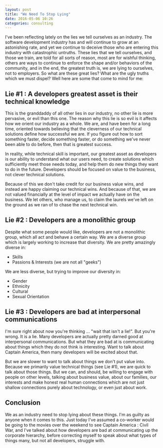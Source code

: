 ```yaml
---
layout: post
title: "We Need To Stop Lying"
date: 2016-05-06 10:26
categories: consulting
---
```


I've been reflecting lately on the lies we tell ourselves as an industry.  The
software development industry has and will continue to grow at an astonishing
rate, and yet we continue to deceive those who are entering this industry with
catastrophic untruths.  These lies that we tell ourselves, and those we train,
are told for all sorts of reason, most are for wishful thinking, others are
ways to continue to enforce the shape and/or behaviors of the community, and
in the end, the greatest truth is, we are lying to ourselves, not to employers.
So what are these great lies?  What are the ugly truths which we must dispel?
Well here are some that come to mind for me:

## Lie #1 : A developers greatest asset is their technical knowledge

This is the granddaddy of all other lies in our industry, no other lie is more
pervasive, or evil than this one.  The reason why this lie is so evil is it
affects how we orient our industry as a whole.  We are, and have been for a
long time, oriented towards believing that the cleverness of our technical
solutions define how successful we are.  If you figure out how to sort something
faster, decide something faster, or do something we've never been able to do
before, then that is greatest success.

In reality, while technical skill is important, our greatest asset as developers
is our ability to understand what our users need, to create solutions which
sufficiently meet those needs today, and help them do new things they want to do
in the future.  Developers should be focused on value to the business, not
clever technical solutions.

Because of this we don't take credit for our business value wins, and instead
are happy claiming our technical wins.  And because of that, we are not valued
financially at the level of impact we actually have on the business.  We let
others, who manage us, to claim the laurels we've left on the ground as we ran
of to chase the next technical win.

## Lie #2 : Developers are a monolithic group

Despite what some people would like, developers are not a monolithic group,
which all act and behave a certain way.  We are a diverse group which is largely
working to increase that diversity.  We are pretty amazingly diverse in:

* Skills
* Passions & Interests (we are not all "geeks")

We are less diverse, but trying to improve our diversity in:

* Gender
* Ethnicity
* Cultural
* Sexual Orientation

## Lie #3 : Developers are bad at interpersonal communications

I'm sure right about now you're thinking ... "wait that isn't a lie!".  But you're
wrong.  It is a lie.  Many developers are actually pretty darned good at
interpersonal communications.  But what they are bad at is communicating about
things which they do not think is interesting.  Want to talk about Captain
America, then many developers will be excited about that.

But we are slower to want to talk about things we don't put value into.  
Because we primarily value technical things (see Lie #1), we are quick to talk
about those things.  But we can, and should, be willing to engage with people
on other levels, talking about business value, about our families, our interests
and make honest real human connections which are not just shallow connections
purely about technology, or even just about work.

## Conclusion

We as an industry need to stop lying about these things.  I'm as guilty as
anyone when it comes to this.  Just today I've assumed a co-worker would be
going to the movies over the weekend to see Captain America : Civil War, and
I've talked about how developers are bad at communicating up the corporate
hierarchy, before correcting myself to speak about what types of things many,
but not all developers, struggle with.
